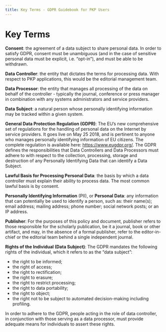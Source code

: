 ```yaml
---
title: Key Terms - GDPR Guidebook for PKP Users
---
```


# Key Terms
**Consent**: the agreement of a data subject to share personal data. In order to satisfy GDPR, consent must be unambiguous (and in the case of sensitive personal data must be explicit, i.e. “opt-in”), and must be able to be withdrawn. 

**Data Controller**: the entity that dictates the terms for processing data. With respect to PKP applications, this would be the editorial management team. 

**Data Processor**: the entity that manages all processing of the data on behalf of the controller - typically the journal, conference or press manager in combination with any systems administrators and service providers. 

**Data Subject**: a natural person whose personally identifying information may be tracked within a given system. 

**General Data Protection Regulation (GDPR)**: The EU’s new comprehensive set of regulations for the handling of personal data on the Internet by service providers. It goes live on May 25 2018, and is pertinent to anyone who manages personally identifying information of EU citizens. The complete regulation is available here: https://www.eugdpr.org/. The GDPR defines the responsibilities that Data Controllers and Data Processors must adhere to with respect to the collection, processing, storage and destruction of any Personally Identifying Data that can identify a Data Subject. 

**Lawful Basis for Processing Personal Data**: the basis by which a data controller must explain their ability to process data. The most common lawful basis is by consent. 

**Personally Identifying Information** (PII), or **Personal Data**: any information that can potentially be used to identify a person, such as: their name(s); email address; mailing address; phone number; social network posts; or an IP address. 

**Publisher**: For the purposes of this policy and document, publisher refers to those responsible for the scholarly publication, be it a journal, book or other artifact, and may, in the absence of a formal publisher, refer to the editor-in-chief or the editorial team behind a single independent journal. 

**Rights of the Individual (Data Subject)**: The GDPR mandates the following rights of the individual, which it refers to as the “data subject”:
  * the right to be informed;
  * the right of access;
  * the right to rectification;
  * the right to erasure;
  * the right to restrict processing;
  * the right to data portability;
  * the right to object; 
  * the right not to be subject to automated decision-making including profiling.

In order to adhere to the GDPR, people acting in the role of data controller, in conjunction with those serving as a data processor, must provide adequate means for individuals to assert these rights. 
